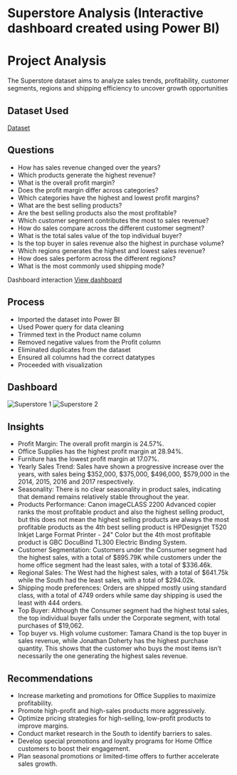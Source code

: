 # Superstore Analysis (Interactive dashboard created using Power BI)
# Project Analysis
The Superstore dataset aims to analyze sales trends, profitability, customer segments, regions and shipping efficiency to uncover growth opportunities

## Dataset Used
[Dataset](https://github.com/Ramlah0/Brainwave_Matrix_Intern/blob/main/Task%201/Sample%20-%20Superstore.csv)

## Questions
- How has sales revenue changed over the years?
- Which products generate the highest revenue?
- What is the overall profit margin?
- Does the profit margin differ across categories?
- Which categories have the highest and lowest profit margins?
- What are the best selling products?
- Are the best selling products also the most profitable?
- Which customer segment contributes the most to sales revenue?
- How do sales compare across the different customer segment?
- What is the total sales value of the top individual buyer?
- Is the top buyer in sales revenue also the highest in purchase volume?
- Which regions generates the highest and lowest sales revenue?
- How does sales perform across the different regions?
- What is the most commonly used shipping mode?

Dashboard interaction [View dashboard](https://github.com/Ramlah0/Brainwave_Matrix_Intern/blob/main/Task%201/Super%20store.pbix)

## Process
- Imported the dataset into Power BI
- Used Power query for data cleaning
- Trimmed text in the Product name column
- Removed negative values from the Profit column
- Eliminated duplicates from the dataset
- Ensured all columns had the correct datatypes
- Proceeded with visualization

## Dashboard
![Superstore 1](https://github.com/user-attachments/assets/7f64f67d-2df6-479c-9dcf-482af20c9e3a)
![Superstore 2](https://github.com/user-attachments/assets/7869719c-8a6c-4536-9552-bb83b79386bd)

## Insights
- Profit Margin: The overall profit margin is 24.57%.
- Office Supplies has the highest profit margin at 28.94%.
- Furniture has the lowest profit margin at 17.07%.
- Yearly Sales Trend: Sales have shown a progressive increase over the years, with sales being $352,000, $375,000, $496,000, $579,000 in the 2014, 2015, 2016 and 2017 respectively.
- Seasonality: There is no clear seasonality in product sales, indicating that demand remains relatively stable throughout the year.
- Products Performance: Canon imageCLASS 2200 Advanced copier ranks the most profitable product and also the highest selling product, but this does not mean the highest selling products are always the most profitable products as the 4th best selling product is HPDesignjet T520 Inkjet Large Format Printer - 24" Color but the 4th most profitable product is GBC DocuBind TL300 Electric Binding System.
- Customer Segmentation: Customers under the Consumer segment had the highest sales, with a total of $895.79K while customers under the home office segment had the least sales, with a total of $336.46k.
- Regional Sales: The West had the highest sales, with a total of $641.75k while the South had the least sales, with a total of $294.02k.
- Shipping mode preferences: Orders are shipped mostly using standard class, with a total of 4749 orders while same day shipping is used the least with 444 orders.
- Top Buyer: Although the Consumer segment had the highest total sales, the top individual buyer falls under the Corporate segment, with total purchases of $19,062.
- Top buyer vs. High volume customer: Tamara Chand is the top buyer in sales revenue, while Jonathan Doherty has the highest purchase quantity. This shows that the customer who buys the most items isn’t necessarily the one generating the highest sales revenue.

## Recommendations
- Increase marketing and promotions for Office Supplies to maximize profitability.
- Promote high-profit and high-sales products more aggressively.
- Optimize pricing strategies for high-selling, low-profit products to improve margins.
- Conduct market research in the South to identify barriers to sales.
- Develop special promotions and loyalty programs for Home Office customers to boost their engagement.
- Plan seasonal promotions or limited-time offers to further accelerate sales growth.
